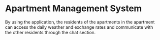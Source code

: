 # Apartment Management System


By using the application, the residents 
of the apartments in the apartment can access the 
daily weather and exchange rates and 
communicate with the other residents through the 
chat section.


